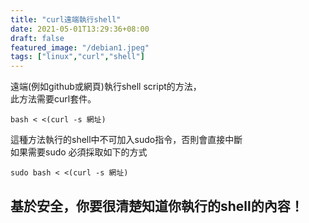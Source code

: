```yaml
---
title: "curl遠端執行shell"
date: 2021-05-01T13:29:36+08:00
draft: false
featured_image: "/debian1.jpeg"
tags: ["linux","curl","shell"]
---
```

遠端(例如github或網頁)執行shell script的方法，  
此方法需要curl套件。
```
bash < <(curl -s 網址)
```
這種方法執行的shell中不可加入sudo指令，否則會直接中斷  
如果需要sudo 必須採取如下的方式
```
sudo bash < <(curl -s 網址)
```
## 基於安全，你要很清楚知道你執行的shell的內容！